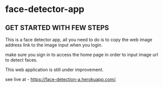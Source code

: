 # face-detector-app

## GET STARTED WITH FEW STEPS

This is a face detector app, all you need to do is to copy the web image address link to the image input when you login.

make sure you sign in to access the home page in order to input image url to detect faces.

This web application is still under improvement.

see live at - https://face-detection-a.herokuapp.com/.
